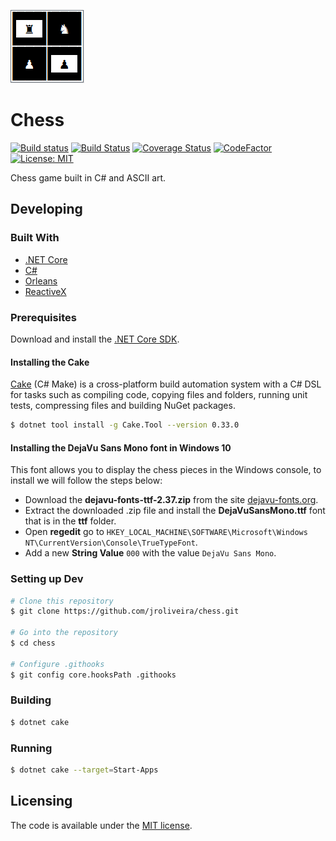 ﻿![Game's logo](./docs/images/logo.png)

# Chess 

[![Build status](https://ci.appveyor.com/api/projects/status/h516hk65yj3fmypr/branch/master?svg=true)](https://ci.appveyor.com/project/junioro/chess/branch/master)
[![Build Status](https://travis-ci.org/jroliveira/chess.svg?branch=master)](https://travis-ci.org/jroliveira/chess)
[![Coverage Status](https://coveralls.io/repos/jroliveira/chess/badge.svg?branch=master&service=github)](https://coveralls.io/github/jroliveira/chess?branch=master)
[![CodeFactor](https://www.codefactor.io/repository/github/jroliveira/chess/badge)](https://www.codefactor.io/repository/github/jroliveira/chess)
[![License: MIT](http://img.shields.io/badge/license-MIT-blue.svg)](LICENSE)

Chess game built in C# and ASCII art.

## Developing

### Built With

 - [.NET Core](https://docs.microsoft.com/en-us/dotnet/core/)
 - [C#](https://docs.microsoft.com/en-us/dotnet/csharp/)
 - [Orleans](https://github.com/dotnet/orleans)
 - [ReactiveX](https://github.com/dotnet/reactive)

### Prerequisites

Download and install the [.NET Core SDK](https://www.microsoft.com/net/download).

#### Installing the Cake

[Cake](https://github.com/cake-build/cake) (C# Make) is a cross-platform build automation system with a C# DSL for tasks such as compiling code, copying files and folders, running unit tests, compressing files and building NuGet packages.

```bash
$ dotnet tool install -g Cake.Tool --version 0.33.0
```

#### Installing the DejaVu Sans Mono font in Windows 10

This font allows you to display the chess pieces in the Windows console, to install we will follow the steps below:

 - Download the **dejavu-fonts-ttf-2.37.zip** from the site [dejavu-fonts.org](https://dejavu-fonts.github.io/Download.html).
 - Extract the downloaded .zip file and install the **DejaVuSansMono.ttf** font that is in the **ttf** folder.
 - Open **regedit** go to `HKEY_LOCAL_MACHINE\SOFTWARE\Microsoft\Windows NT\CurrentVersion\Console\TrueTypeFont`.
 - Add a new **String Value** `000` with the value `DejaVu Sans Mono`.

### Setting up Dev

```bash
# Clone this repository
$ git clone https://github.com/jroliveira/chess.git

# Go into the repository
$ cd chess

# Configure .githooks
$ git config core.hooksPath .githooks
```

### Building

```bash
$ dotnet cake
```

### Running

```bash
$ dotnet cake --target=Start-Apps
```

## Licensing

The code is available under the [MIT license](LICENSE.txt).
